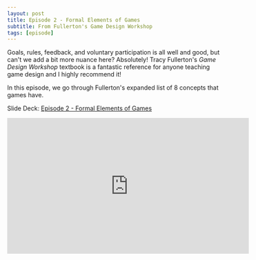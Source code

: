 ```yaml
---
layout: post
title: Episode 2 - Formal Elements of Games
subtitle: From Fullerton's Game Design Workshop
tags: [episode]
---
```


Goals, rules, feedback, and voluntary participation is all well and good, but can't we add a bit more nuance here?  Absolutely!  Tracy Fullerton's _Game Design Workshop_ textbook is a fantastic reference for anyone teaching game design and I highly recommend it!

In this episode, we go through Fullerton's expanded list of 8 concepts that games have.

Slide Deck: [Episode 2 - Formal Elements of Games](https://docs.google.com/presentation/d/1DUGSde5aQA13sj-wOSkjH4cMux6x6_Thm0A9D9PVzg0/edit?usp=sharing)

<iframe width="560" height="315" src="https://www.youtube.com/embed/FeE-RgxA-Uo" frameborder="0" allow="accelerometer; autoplay; encrypted-media; gyroscope; picture-in-picture" allowfullscreen></iframe>
